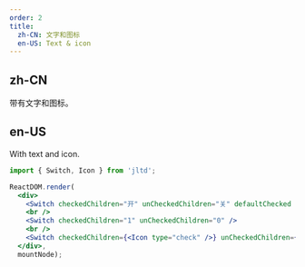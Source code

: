 ```yaml
---
order: 2
title:
  zh-CN: 文字和图标
  en-US: Text & icon
---
```


## zh-CN

带有文字和图标。

## en-US

With text and icon.

````jsx
import { Switch, Icon } from 'jltd';

ReactDOM.render(
  <div>
    <Switch checkedChildren="开" unCheckedChildren="关" defaultChecked />
    <br />
    <Switch checkedChildren="1" unCheckedChildren="0" />
    <br />
    <Switch checkedChildren={<Icon type="check" />} unCheckedChildren={<Icon type="cross" />} defaultChecked />
  </div>,
  mountNode);
````
